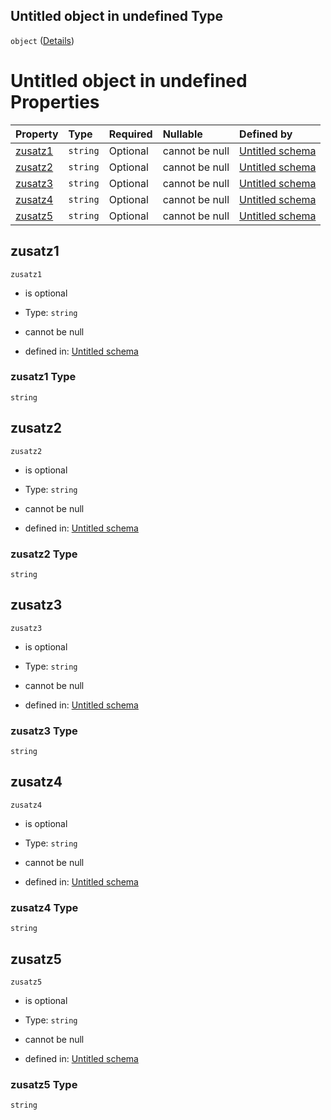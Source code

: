 ## Untitled object in undefined Type

`object` ([Details](adresszusatzinformation.md))

# Untitled object in undefined Properties

| Property            | Type     | Required | Nullable       | Defined by                                                                                                                                                                                                 |
| :------------------ | :------- | :------- | :------------- | :--------------------------------------------------------------------------------------------------------------------------------------------------------------------------------------------------------- |
| [zusatz1](#zusatz1) | `string` | Optional | cannot be null | [Untitled schema](adresszusatzinformation-properties-zusatz1.md "https://raw.githubusercontent.com/conuti-gmbh/bo4e-schema/master/schemas/v1/com/AdresszusatzInformation.schema.json#/properties/zusatz1") |
| [zusatz2](#zusatz2) | `string` | Optional | cannot be null | [Untitled schema](adresszusatzinformation-properties-zusatz2.md "https://raw.githubusercontent.com/conuti-gmbh/bo4e-schema/master/schemas/v1/com/AdresszusatzInformation.schema.json#/properties/zusatz2") |
| [zusatz3](#zusatz3) | `string` | Optional | cannot be null | [Untitled schema](adresszusatzinformation-properties-zusatz3.md "https://raw.githubusercontent.com/conuti-gmbh/bo4e-schema/master/schemas/v1/com/AdresszusatzInformation.schema.json#/properties/zusatz3") |
| [zusatz4](#zusatz4) | `string` | Optional | cannot be null | [Untitled schema](adresszusatzinformation-properties-zusatz4.md "https://raw.githubusercontent.com/conuti-gmbh/bo4e-schema/master/schemas/v1/com/AdresszusatzInformation.schema.json#/properties/zusatz4") |
| [zusatz5](#zusatz5) | `string` | Optional | cannot be null | [Untitled schema](adresszusatzinformation-properties-zusatz5.md "https://raw.githubusercontent.com/conuti-gmbh/bo4e-schema/master/schemas/v1/com/AdresszusatzInformation.schema.json#/properties/zusatz5") |

## zusatz1



`zusatz1`

*   is optional

*   Type: `string`

*   cannot be null

*   defined in: [Untitled schema](adresszusatzinformation-properties-zusatz1.md "https://raw.githubusercontent.com/conuti-gmbh/bo4e-schema/master/schemas/v1/com/AdresszusatzInformation.schema.json#/properties/zusatz1")

### zusatz1 Type

`string`

## zusatz2



`zusatz2`

*   is optional

*   Type: `string`

*   cannot be null

*   defined in: [Untitled schema](adresszusatzinformation-properties-zusatz2.md "https://raw.githubusercontent.com/conuti-gmbh/bo4e-schema/master/schemas/v1/com/AdresszusatzInformation.schema.json#/properties/zusatz2")

### zusatz2 Type

`string`

## zusatz3



`zusatz3`

*   is optional

*   Type: `string`

*   cannot be null

*   defined in: [Untitled schema](adresszusatzinformation-properties-zusatz3.md "https://raw.githubusercontent.com/conuti-gmbh/bo4e-schema/master/schemas/v1/com/AdresszusatzInformation.schema.json#/properties/zusatz3")

### zusatz3 Type

`string`

## zusatz4



`zusatz4`

*   is optional

*   Type: `string`

*   cannot be null

*   defined in: [Untitled schema](adresszusatzinformation-properties-zusatz4.md "https://raw.githubusercontent.com/conuti-gmbh/bo4e-schema/master/schemas/v1/com/AdresszusatzInformation.schema.json#/properties/zusatz4")

### zusatz4 Type

`string`

## zusatz5



`zusatz5`

*   is optional

*   Type: `string`

*   cannot be null

*   defined in: [Untitled schema](adresszusatzinformation-properties-zusatz5.md "https://raw.githubusercontent.com/conuti-gmbh/bo4e-schema/master/schemas/v1/com/AdresszusatzInformation.schema.json#/properties/zusatz5")

### zusatz5 Type

`string`
